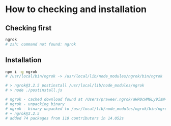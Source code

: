 # How to checking and installation

## Checking first

```bash
ngrok
# zsh: command not found: ngrok
```

## Installation

```bash
npm i -g ngrok
# /usr/local/bin/ngrok -> /usr/local/lib/node_modules/ngrok/bin/ngrok

# > ngrok@3.2.5 postinstall /usr/local/lib/node_modules/ngrok
# > node ./postinstall.js

# ngrok - cached download found at /Users/prawee/.ngrok/aHR0cHM6Ly9iaW4uZXF1aW5veC5pby9jLzRWbUR6QTdpYUhiL25ncm9rLXN0YWJsZS1kYXJ3aW4tYW1kNjQuemlw.zip
# ngrok - unpacking binary
# ngrok - binary unpacked to /usr/local/lib/node_modules/ngrok/bin/ngrok
# + ngrok@3.2.5
# added 74 packages from 110 contributors in 14.052s
```
